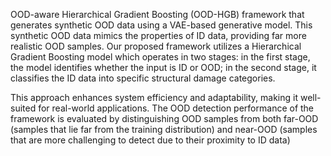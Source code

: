 OOD-aware Hierarchical Gradient Boosting (OOD-HGB) framework that generates synthetic OOD data using a VAE-based generative model. This synthetic OOD data mimics the properties of ID data, providing far more realistic OOD samples. Our proposed framework utilizes a Hierarchical Gradient Boosting model which operates in two stages: in the first stage, the model identifies whether the input is ID or OOD; in the second stage, it classifies the ID data into specific structural damage categories.

This approach enhances system efficiency and adaptability, making it well-suited for real-world applications. The OOD detection performance of the framework is evaluated by distinguishing OOD samples from both far-OOD (samples that lie far from the training distribution) and near-OOD (samples that are more challenging to detect due to their proximity to ID data)

